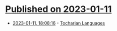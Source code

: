 # [Published on 2023-01-11](index.md)

* [2023-01-11, 18:08:16](https://news.ycombinator.com/item?id=34342013) - [Tocharian Languages](https://en.wikipedia.org/wiki/Tocharian_languages)
